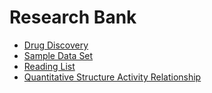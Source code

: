 # Research Bank

-   [Drug Discovery](./drug-discovery.md)
-   [Sample Data Set](./example-data.md)
-   [Reading List](./todo-read.md)
-   [Quantitative Structure Activity Relationship](./qsar.md)
